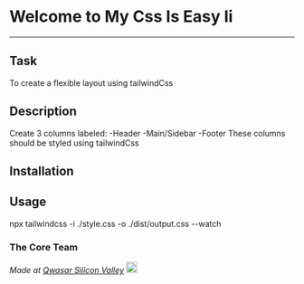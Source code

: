 # Welcome to My Css Is Easy Ii
***

## Task
To create a flexible layout using tailwindCss

## Description
Create 3 columns labeled:
-Header
-Main/Sidebar
-Footer
These columns should be styled using tailwindCss

## Installation
<script src="https://cdn.tailwindcss.com"></script>

## Usage
npx tailwindcss -i ./style.css -o ./dist/output.css --watch 

### The Core Team


<span><i>Made at <a href='https://qwasar.io'>Qwasar Silicon Valley</a></i></span>
<span><img alt='Qwasar Silicon Valley Logo' src='https://storage.googleapis.com/qwasar-public/qwasar-logo_50x50.png' width='20px'></span>
